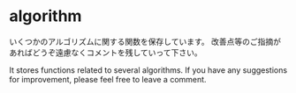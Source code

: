 # algorithm

いくつかのアルゴリズムに関する関数を保存しています。
改善点等のご指摘があればどうぞ遠慮なくコメントを残していって下さい。

It stores functions related to several algorithms.
If you have any suggestions for improvement, please feel free to leave a comment.
